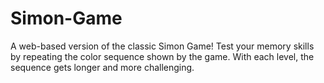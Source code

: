 # Simon-Game
A web-based version of the classic Simon Game! Test your memory skills by repeating the color sequence shown by the game. With each level, the sequence gets longer and more challenging.
